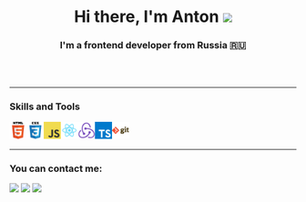 <h1 align="center">Hi there, I'm Anton 
<img src="https://github.com/blackcater/blackcater/raw/main/images/Hi.gif" height="32"/></h1>
<h3 align="center">I'm a frontend developer from Russia 🇷🇺</h3>
<br/>
<br/>
<hr>
<h3>Skills and Tools</h3>
<img align="left" width="30px" src="https://raw.githubusercontent.com/github/explore/80688e429a7d4ef2fca1e82350fe8e3517d3494d/topics/html/html.png"/>
<img align="left" width="30px" src="https://raw.githubusercontent.com/github/explore/80688e429a7d4ef2fca1e82350fe8e3517d3494d/topics/css/css.png"/>
<img align="left" width="30px" src="https://raw.githubusercontent.com/github/explore/80688e429a7d4ef2fca1e82350fe8e3517d3494d/topics/javascript/javascript.png"/>
<img align="left" width="30px" src="https://raw.githubusercontent.com/github/explore/80688e429a7d4ef2fca1e82350fe8e3517d3494d/topics/react/react.png"/>
<img align="left" width="30px" src="https://raw.githubusercontent.com/github/explore/80688e429a7d4ef2fca1e82350fe8e3517d3494d/topics/redux/redux.png"/>
<img align="left" width="30px" src="https://raw.githubusercontent.com/github/explore/80688e429a7d4ef2fca1e82350fe8e3517d3494d/topics/typescript/typescript.png"/>
<img align="left" width="30px" src="https://raw.githubusercontent.com/github/explore/80688e429a7d4ef2fca1e82350fe8e3517d3494d/topics/git/git.png"/>
<br/>
<br/>
<hr>
<h3>You can contact me:</h3>
<a href="https://vk.com/antony_blits"><img width="30px" src="https://user-images.githubusercontent.com/88035547/182138614-4ac94db9-f7cf-4bec-bb65-dad001bb5920.png"/></a>
<a href="https://telegram.me/antonyblits"><img width="30px" src="https://user-images.githubusercontent.com/88035547/182139424-deec01d4-1f5f-4e2e-ae91-62041aef357c.png"/></a>
<a href=" https://mail.ru/anton-zyablitsev@mail.ru"><img width="30px" src="https://user-images.githubusercontent.com/88035547/182140526-d20100b8-b2e7-4cef-8197-8a287994bfa2.png"/></a>
